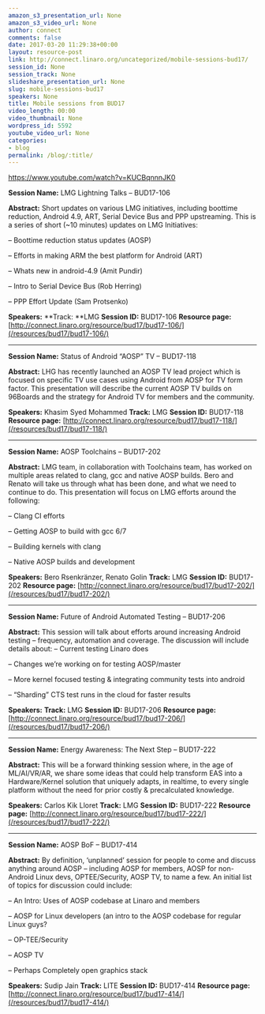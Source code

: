 ```yaml
---
amazon_s3_presentation_url: None
amazon_s3_video_url: None
author: connect
comments: false
date: 2017-03-20 11:29:38+00:00
layout: resource-post
link: http://connect.linaro.org/uncategorized/mobile-sessions-bud17/
session_id: None
session_track: None
slideshare_presentation_url: None
slug: mobile-sessions-bud17
speakers: None
title: Mobile sessions from BUD17
video_length: 00:00
video_thumbnail: None
wordpress_id: 5592
youtube_video_url: None
categories:
- blog
permalink: /blog/:title/
---
```


https://www.youtube.com/watch?v=KUCBqnnnJK0

**Session Name:**
LMG Lightning Talks – BUD17-106

**Abstract:**
Short updates on various LMG initiatives, including boottime reduction, Android 4.9, ART, Serial Device Bus and PPP upstreaming. This is a series of short (~10 minutes) updates on LMG Initiatives:

– Boottime reduction status updates (AOSP)

– Efforts in making ARM the best platform for Android (ART)

– Whats new in android-4.9 (Amit Pundir)

– Intro to Serial Device Bus (Rob Herring)

– PPP Effort Update (Sam Protsenko)

**Speakers:**
**Track: **LMG
**Session ID:** BUD17-106
**Resource page:** [http://connect.linaro.org/resource/bud17/bud17-106/](/resources/bud17/bud17-106/)



* * *









**Session Name:** Status of Android “AOSP” TV – BUD17-118

**Abstract:**
LHG has recently launched an AOSP TV lead project which is focused on specific TV use cases using Android from AOSP for TV form factor. This presentation will describe the current AOSP TV builds on 96Boards and the strategy for Android TV for members and the community.

**Speakers:** Khasim Syed Mohammed
**Track:** LMG
**Session ID:** BUD17-118
**Resource page:** [http://connect.linaro.org/resource/bud17/bud17-118/](/resources/bud17/bud17-118/)



* * *



**Session Name:** AOSP Toolchains – BUD17-202

**Abstract:**
LMG team, in collaboration with Toolchains team, has worked on multiple areas related to clang, gcc and native AOSP builds. Bero and Renato will take us through what has been done, and what we need to continue to do. This presentation will focus on LMG efforts around the following:

– Clang CI efforts

– Getting AOSP to build with gcc 6/7

– Building kernels with clang

– Native AOSP builds and development

**Speakers:** Bero Rsenkränzer, Renato Golin
**Track:** LMG
**Session ID:** BUD17-202
**Resource page:** [http://connect.linaro.org/resource/bud17/bud17-202/](/resources/bud17/bud17-202/)



* * *



**Session Name:** Future of Android Automated Testing – BUD17-206

**Abstract:**
This session will talk about efforts around increasing Android testing – frequency, automation and coverage. The discussion will include details about:
– Current testing Linaro does

– Changes we’re working on for testing AOSP/master

– More kernel focused testing & integrating community tests into android

– “Sharding” CTS test runs in the cloud for faster results

**Speakers:**
**Track:** LMG
**Session ID:** BUD17-206
**Resource page:** [http://connect.linaro.org/resource/bud17/bud17-206/](/resources/bud17/bud17-206/)



* * *



**Session Name:** Energy Awareness: The Next Step – BUD17-222

**Abstract:**
This will be a forward thinking session where, in the age of ML/AI/VR/AR, we share some ideas that could help transform EAS into a Hardware/Kernel solution that uniquely adapts, in realtime, to every single platform without the need for prior costly & precalculated knowledge.

**Speakers:** Carlos Kik Lloret
**Track:** LMG
**Session ID:** BUD17-222
**Resource page:** [http://connect.linaro.org/resource/bud17/bud17-222/](/resources/bud17/bud17-222/)



* * *



**Session Name:** AOSP BoF – BUD17-414

**Abstract:**
By definition, ‘unplanned’ session for people to come and discuss anything around AOSP – including AOSP for members, AOSP for non-Android Linux devs, OPTEE/Security, AOSP TV, to name a few. An initial list of topics for discussion could include:

– An Intro: Uses of AOSP codebase at Linaro and members

– AOSP for Linux developers (an intro to the AOSP codebase for regular Linux guys?

– OP-TEE/Security

– AOSP TV

– Perhaps Completely open graphics stack

**Speakers:** Sudip Jain
**Track:** LITE
**Session ID:** BUD17-414
**Resource page:** [http://connect.linaro.org/resource/bud17/bud17-414/](/resources/bud17/bud17-414/)
